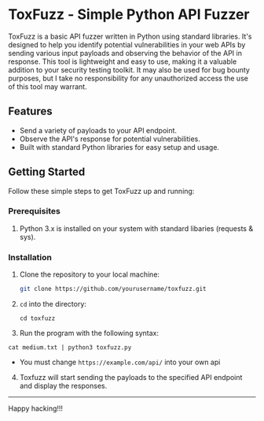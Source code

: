 # ToxFuzz - Simple Python API Fuzzer

ToxFuzz is a basic API fuzzer written in Python using standard libraries. It's designed to help you identify potential vulnerabilities in your web APIs by sending various input payloads and observing the behavior of the API in response. This tool is lightweight and easy to use, making it a valuable addition to your security testing toolkit. It may also be used for bug bounty purposes, but I take no responsibility for any unauthorized access the use of this tool may warrant.

## Features

- Send a variety of payloads to your API endpoint.
- Observe the API's response for potential vulnerabilities.
- Built with standard Python libraries for easy setup and usage.

## Getting Started

Follow these simple steps to get ToxFuzz up and running:

### Prerequisites

1. Python 3.x is installed on your system with standard libaries (requests & sys).

### Installation

1. Clone the repository to your local machine:

   ```bash
   git clone https://github.com/yourusername/toxfuzz.git
   ```
2. `cd` into the directory:
   ```
   cd toxfuzz
   ```
4.   Run the program with the following syntax:
   ```
   cat medium.txt | python3 toxfuzz.py
   ```
  - You must change `https://example.com/api/` into your own api
4.  Toxfuzz will start sending the payloads to the specified API endpoint and display the responses.

---

Happy hacking!!!
